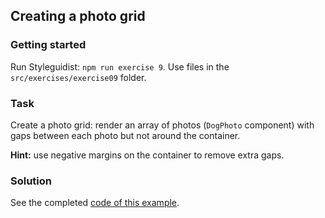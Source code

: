 ## Creating a photo grid

### Getting started

Run Styleguidist: `npm run exercise 9`. Use files in the `src/exercises/exercise09` folder.

### Task

Create a photo grid: render an array of photos (`DogPhoto` component) with gaps between each photo but not around the container.

**Hint:** use negative margins on the container to remove extra gaps.

### Solution

See the completed [code of this example](../../components/app/Dogs.js).
